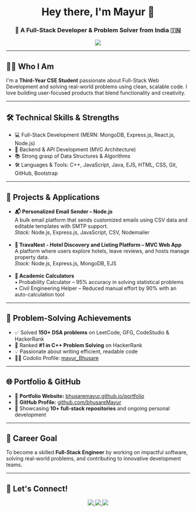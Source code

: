 <h1 align="center">Hey there, I'm Mayur 👋</h1>
<h3 align="center">🚀 A Full-Stack Developer & Problem Solver from India 🇮🇳</h3>

<p align="center">
  <img src="https://readme-typing-svg.herokuapp.com/?lines=MERN+Stack+Developer;150%2B+DSA+Problems+Solved;Competitive+Programmer;Clean+%26+Scalable+Code+Enthusiast;Problem+Solver+%7C+Logic+Builder;Learning+by+Building+Real-World+Projects&center=true&width=700&height=45&color=1DD3B0&vCenter=true&size=22">
</p>



---

## 👨‍💻 Who I Am

<p>
I'm a <strong>Third-Year CSE Student</strong> passionate about Full-Stack Web Development and solving real-world problems using clean, scalable code. I love building user-focused products that blend functionality and creativity.
</p>

---

## 🛠️ Technical Skills & Strengths

<ul>
  <li>💻 Full-Stack Development (MERN: MongoDB, Express.js, React.js, Node.js)</li>
  <li>🧩 Backend & API Development (MVC Architecture)</li>
  <li>📚 Strong grasp of Data Structures & Algorithms</li>
  <li>🛠️ Languages & Tools: C++, JavaScript, Java, EJS, HTML, CSS, Git, GitHub, Bootstrap</li>
</ul>

---

## 🚀 Projects & Applications

<ul>
  <li>
    <strong>📬 Personalized Email Sender – Node.js</strong><br/>
    A bulk email platform that sends customized emails using CSV data and editable templates with SMTP support.<br/>
    <em>Stack:</em> Node.js, Express.js, JavaScript, CSV, Nodemailer
  </li><br/>
  <li>
    <strong>🏨 TravaNest - Hotel Discovery and Listing Platform – MVC Web App</strong><br/>
    A platform where users explore hotels, leave reviews, and hosts manage property data.<br/>
    <em>Stack:</em> Node.js, Express.js, MongoDB, EJS
  </li><br/>
  <li>
    <strong>🧮 Academic Calculators</strong><br/>
    • Probability Calculator – 95% accuracy in solving statistical problems<br/>
    • Civil Engineering Helper – Reduced manual effort by 90% with an auto-calculation tool
  </li>
</ul>

---

## 🧠 Problem-Solving Achievements

<ul>
  <li>✅ Solved <strong>150+ DSA problems</strong> on LeetCode, GFG, CodeStudio & HackerRank</li>
  <li>🏅 Ranked <strong>#1 in C++ Problem Solving</strong> on HackerRank</li>
  <li>💡 Passionate about writing efficient, readable code</li>
  <li>🧑‍💼 Codolio Profile: <a href="https://codolio.com/profile/mayur_Bhusare">mayur_Bhusare</a></li>
</ul>

---

## 🌐 Portfolio & GitHub

<ul>
  <li>📌 <strong>Portfolio Website:</strong> <a href="https://bhusaremayur.github.io/portfolio/">bhusaremayur.github.io/portfolio</a></li>
  <li>📂 <strong>GitHub Profile:</strong> <a href="https://github.com/bhusareMayur">github.com/bhusareMayur</a></li>
  <li>📁 Showcasing <strong>10+ full-stack repositories</strong> and ongoing personal development</li>
</ul>

---

## 🎯 Career Goal

<p>
To become a skilled <strong>Full-Stack Engineer</strong> by working on impactful software, solving real-world problems, and contributing to innovative development teams.
</p>

---

## 🤝 Let's Connect!

<p align="center">
  <a href="https://www.linkedin.com/in/mayur-bhusare/" target="_blank">
    <img src="https://img.shields.io/badge/LinkedIn-blue?style=for-the-badge&logo=linkedin">
  </a>
  <a href="mailto:mayurbhusare8262@gmail.com">
    <img src="https://img.shields.io/badge/Email-red?style=for-the-badge&logo=gmail">
  </a>
  <a href="https://bhusaremayur.github.io/portfolio/" target="_blank">
    <img src="https://img.shields.io/badge/Portfolio-black?style=for-the-badge&logo=web">
  </a>
</p>
